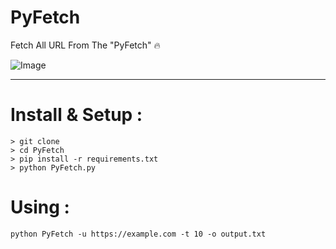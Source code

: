 # PyFetch
Fetch All URL From The "PyFetch" :fire:

![Image](https://i.imgur.com/TnbiVPY.png)

*** 

# Install & Setup :
```
> git clone 
> cd PyFetch
> pip install -r requirements.txt
> python PyFetch.py
```

# Using : 
```python PyFetch -u https://example.com -t 10 -o output.txt```

